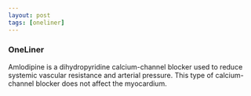 ```yaml
---
layout: post
tags: [oneliner]
---
```



### OneLiner

Amlodipine is a dihydropyridine calcium-channel blocker used to reduce systemic vascular resistance and arterial pressure. This type of calcium-channel blocker does not affect the myocardium.
